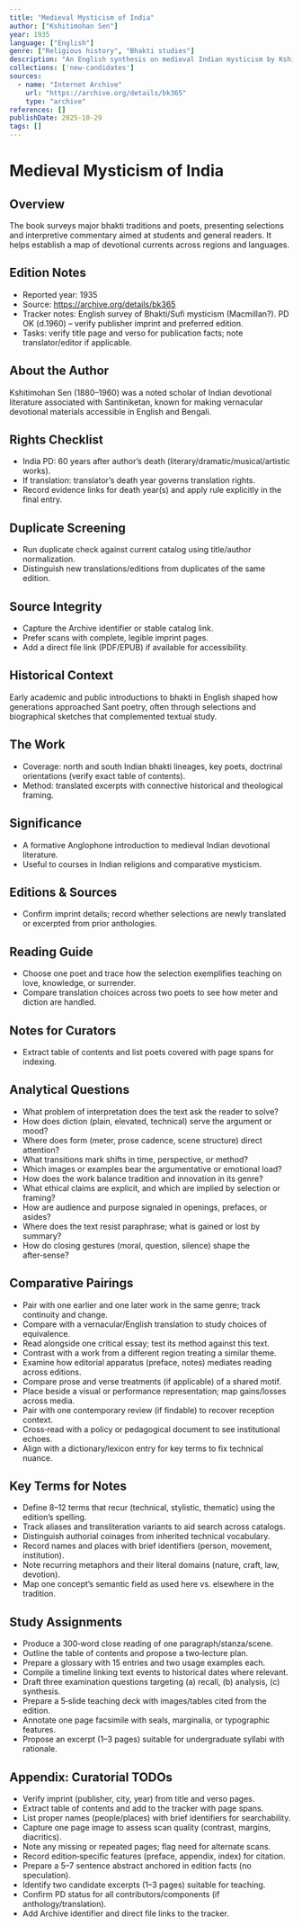 ```yaml
---
title: "Medieval Mysticism of India"
author: ["Kshitimohan Sen"]
year: 1935
language: ["English"]
genre: ["Religious history", "Bhakti studies"]
description: "An English synthesis on medieval Indian mysticism by Kshitimohan Sen, introducing bhakti poetry and devotional movements with attention to texts, performance, and ethical teaching."
collections: ['new-candidates']
sources:
  - name: "Internet Archive"
    url: "https://archive.org/details/bk365"
    type: "archive"
references: []
publishDate: 2025-10-29
tags: []
---
```


# Medieval Mysticism of India

## Overview

The book surveys major bhakti traditions and poets, presenting selections and interpretive commentary aimed at students and general readers. It helps establish a map of devotional currents across regions and languages.

## Edition Notes

- Reported year: 1935
- Source: https://archive.org/details/bk365
- Tracker notes: English survey of Bhakti/Sufi mysticism (Macmillan?). PD OK (d.1960) – verify publisher imprint and preferred edition.
- Tasks: verify title page and verso for publication facts; note translator/editor if applicable.

## About the Author

Kshitimohan Sen (1880–1960) was a noted scholar of Indian devotional literature associated with Santiniketan, known for making vernacular devotional materials accessible in English and Bengali.

## Rights Checklist

- India PD: 60 years after author’s death (literary/dramatic/musical/artistic works).
- If translation: translator’s death year governs translation rights.
- Record evidence links for death year(s) and apply rule explicitly in the final entry.

## Duplicate Screening

- Run duplicate check against current catalog using title/author normalization.
- Distinguish new translations/editions from duplicates of the same edition.

## Source Integrity

- Capture the Archive identifier or stable catalog link.
- Prefer scans with complete, legible imprint pages.
- Add a direct file link (PDF/EPUB) if available for accessibility.
 
## Historical Context
 
Early academic and public introductions to bhakti in English shaped how generations approached Sant poetry, often through selections and biographical sketches that complemented textual study.
 
## The Work
 
- Coverage: north and south Indian bhakti lineages, key poets, doctrinal orientations (verify exact table of contents).
- Method: translated excerpts with connective historical and theological framing.
 
## Significance
 
- A formative Anglophone introduction to medieval Indian devotional literature.
- Useful to courses in Indian religions and comparative mysticism.
 
## Editions & Sources
 
- Confirm imprint details; record whether selections are newly translated or excerpted from prior anthologies.

## Reading Guide

- Choose one poet and trace how the selection exemplifies teaching on love, knowledge, or surrender.
- Compare translation choices across two poets to see how meter and diction are handled.

## Notes for Curators

- Extract table of contents and list poets covered with page spans for indexing.

## Analytical Questions

- What problem of interpretation does the text ask the reader to solve?
- How does diction (plain, elevated, technical) serve the argument or mood?
- Where does form (meter, prose cadence, scene structure) direct attention?
- What transitions mark shifts in time, perspective, or method?
- Which images or examples bear the argumentative or emotional load?
- How does the work balance tradition and innovation in its genre?
- What ethical claims are explicit, and which are implied by selection or framing?
- How are audience and purpose signaled in openings, prefaces, or asides?
- Where does the text resist paraphrase; what is gained or lost by summary?
- How do closing gestures (moral, question, silence) shape the after‑sense?

## Comparative Pairings

- Pair with one earlier and one later work in the same genre; track continuity and change.
- Compare with a vernacular/English translation to study choices of equivalence.
- Read alongside one critical essay; test its method against this text.
- Contrast with a work from a different region treating a similar theme.
- Examine how editorial apparatus (preface, notes) mediates reading across editions.
- Compare prose and verse treatments (if applicable) of a shared motif.
- Place beside a visual or performance representation; map gains/losses across media.
- Pair with one contemporary review (if findable) to recover reception context.
- Cross‑read with a policy or pedagogical document to see institutional echoes.
- Align with a dictionary/lexicon entry for key terms to fix technical nuance.

## Key Terms for Notes

- Define 8–12 terms that recur (technical, stylistic, thematic) using the edition’s spelling.
- Track aliases and transliteration variants to aid search across catalogs.
- Distinguish authorial coinages from inherited technical vocabulary.
- Record names and places with brief identifiers (person, movement, institution).
- Note recurring metaphors and their literal domains (nature, craft, law, devotion).
- Map one concept’s semantic field as used here vs. elsewhere in the tradition.

## Study Assignments

- Produce a 300‑word close reading of one paragraph/stanza/scene.
- Outline the table of contents and propose a two‑lecture plan.
- Prepare a glossary with 15 entries and two usage examples each.
- Compile a timeline linking text events to historical dates where relevant.
- Draft three examination questions targeting (a) recall, (b) analysis, (c) synthesis.
- Prepare a 5‑slide teaching deck with images/tables cited from the edition.
- Annotate one page facsimile with seals, marginalia, or typographic features.
- Propose an excerpt (1–3 pages) suitable for undergraduate syllabi with rationale.

## Appendix: Curatorial TODOs

- Verify imprint (publisher, city, year) from title and verso pages.
- Extract table of contents and add to the tracker with page spans.
- List proper names (people/places) with brief identifiers for searchability.
- Capture one page image to assess scan quality (contrast, margins, diacritics).
- Note any missing or repeated pages; flag need for alternate scans.
- Record edition‑specific features (preface, appendix, index) for citation.
- Prepare a 5–7 sentence abstract anchored in edition facts (no speculation).
- Identify two candidate excerpts (1–3 pages) suitable for teaching.
- Confirm PD status for all contributors/components (if anthology/translation).
- Add Archive identifier and direct file links to the tracker.
